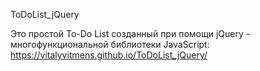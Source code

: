 ToDoList_jQuery

Это простой To-Do List созданный при помощи jQuery - многофункциональной библиотеки JavaScript: 
https://vitalyvitmens.github.io/ToDoList_jQuery/
